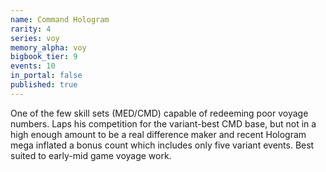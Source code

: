 ```yaml
---
name: Command Hologram
rarity: 4
series: voy
memory_alpha: voy
bigbook_tier: 9
events: 10
in_portal: false
published: true
---
```


One of the few skill sets (MED/CMD) capable of redeeming poor voyage numbers. Laps his competition for the variant-best CMD base, but not in a high enough amount to be a real difference maker and recent Hologram mega inflated a bonus count which includes only five variant events. Best suited to early-mid game voyage work.
